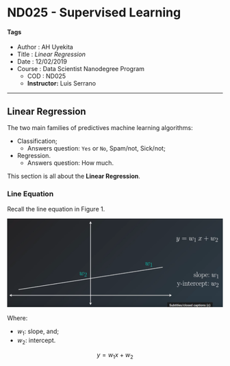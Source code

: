 # ND025 - Supervised Learning

#### Tags
* Author : AH Uyekita
* Title  :  _Linear Regression_
* Date   : 12/02/2019
* Course : Data Scientist Nanodegree Program
    * COD    : ND025
    * **Instructor:** Luis Serrano

***

## Linear Regression

The two main families of predictives machine learning algorithms:

* Classification;
    * Answers question: `Yes` or `No`, Spam/not, Sick/not;
* Regression.
    * Answers question: How much.

This section is all about the **Linear Regression**.

### Line Equation

Recall the line equation in Figure 1.

![Figure 1 - Line Equation](01-img/nd025_c2_l01_01.png)

Where:

* $w_1$: slope, and;
* $w_2$: intercept.

$$y = w_1 x + w_2 \tag{1}$$
